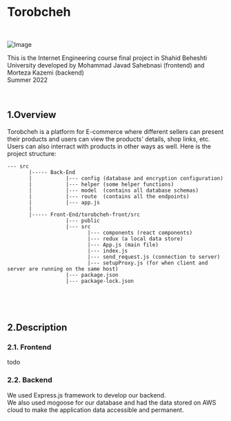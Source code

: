 # Torobcheh
<br/>

![Image](todo)

This is the Internet Engineering course final project in Shahid Beheshti University developed by Mohammad Javad Sahebnasi (frontend) and Morteza Kazemi (backend)   
Summer 2022


<br/>

## 1.Overview


Torobcheh is a platform for E-commerce where different sellers can present their products and users can view the products' details,
shop links, etc. Users can also interract with products in other ways as well. 
Here is the project structure:


```
--- src
       |----- Back-End
       |           |--- config (database and encryption configuration)
       |           |--- helper (some helper functions)
       |           |--- model  (contains all database schemas)
       |           |--- route  (contains all the endpoints)
       |           |--- app.js
       |
       |----- Front-End/torobcheh-front/src
                   |--- public
                   |--- src
                          |--- components (react components)
                          |--- redux (a local data store)
                          |--- App.js (main file)
                          |--- index.js
                          |--- send_request.js (connection to server)
                          |--- setupProxy.js (for when client and server are running on the same host)
                   |--- package.json
                   |--- package-lock.json
       
       
```

<br/>

## 2.Description

### 2.1. Frontend

todo



### 2.2. Backend

We used Express.js framework to develop our backend. </br>
We also used mogoose for our database and had the data stored on AWS cloud to make the application data accessible and permanent.
